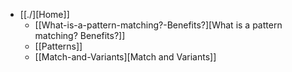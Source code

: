 + [[./][Home]]
  + [[What-is-a-pattern-matching?-Benefits?][What is a pattern matching? Benefits?]]
  + [[Patterns]]
  + [[Match-and-Variants][Match and Variants]]
